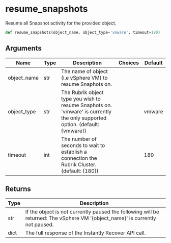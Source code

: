 # resume_snapshots

Resume all Snapshot activity for the provided object.
```py
def resume_snapshots(object_name, object_type='vmware', timeout=180)
```

## Arguments
| Name        | Type | Description                                                                 | Choices | Default |
|-------------|------|-----------------------------------------------------------------------------|---------|---------|
| object_name  | str  | The name of object (i.e vSphere VM) to resume Snaphots on. |         |         |
| object_type  | str  | The Rubrik object type you wish to resume Snaphots on. 'vmware' is currently the only supported option. (default: {vmware}) |         |    vmware     |
| timeout  | int  | The number of seconds to wait to establish a connection the Rubrik Cluster. (default: {180}) |         |    180     |

## Returns
| Type | Description                                                                                   |
|------|-----------------------------------------------------------------------------------------------|
| str  | If the object is not currently paused the following will be returned: The vSphere VM '{object_name}' is currently not paused. |
| dict  | The full response of the Instantly Recover API call. |
